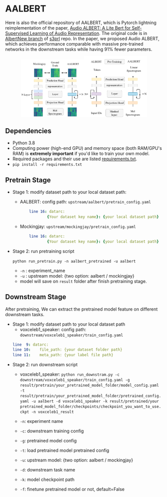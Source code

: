 # AALBERT
Here is also the official repository of AALBERT, which is Pytorch lightning reimplementation of the paper, [Audio ALBERT: A Lite Bert for Self-Supervised Learning of Audio Representation](https://ieeexplore.ieee.org/document/9383575). The original code is in [AlbertNew branch](https://github.com/s3prl/s3prl/tree/AlbertNew) of [s3prl](https://github.com/s3prl/s3prl) repo. In the paper, we proposed Audio ALBERT, which achieves performance comparable with massive pre-trained networks in the downstream tasks while having 91% fewer parameters.

<div style="text-align:center"><img src="model.png" alt="drawing" width="40%"/><img src="albert.png" alt="drawing" width="40%"/></div>

## Dependencies

- Python 3.8
- Computing power (high-end GPU) and memory space (both RAM/GPU's RAM) is **extremely important** if you'd like to train your own model.
- Required packages and their use are listed [requirements.txt](requirements.txt).
- `pip install -r requirements.txt`

## Pretrain Stage

- Stage 1: modify dataset path to your local dataset path:
    - AALBERT: 
       config path: `upstream/aalbert/pretrain_config.yaml`
        ```YAML
            line 16: datarc:
                    {Your dataset key name}: {your local dataset path}
        ```
    - Mockingjay:
        `upstream/mockingjay/pretrain_config.yaml`
        ```YAML
            line 16: datarc:
                    {Your dataset key name}: {your local dataset path}
        ```
- Stage 2: run pretraining script

    `python run_pretrain.py -n aalbert_pretrained -u aalbert`
    
    - `-n` : experiment_name
    - `-u` : upstream model: {two option: aalbert / mockingjay}
    - model will save on `result` folder after finish pretraining stage.

## Downstream Stage

After pretraining, We can extract the pretrained model feature on different downstream tasks.

- Stage 1: modify dataset path to your local dataset path
    - voxceleb1_speaker:
        config path: `downstream/voxceleb1_speaker/train_config.yaml`
    ```YAML
    line  9: datarc:
    line 10:    file_path: {your dataset folder path}
    line 11:    meta_path: {your label file path}
    ```
- Stage 2: run downstream script
    - voxceleb1_speaker: 
        `python run_downstram.py -c downstream/voxceleb1_speaker/train_config.yaml -g result/pretrain/your_pretrained_model_folder/model_config.yaml -t result/pretrain/your_pretrained_model_folder/pretrained_config.yaml -u aalbert -d voxceleb1_speaker -k result/pretrained/your pretrained_model_folder/checkpoints/checkpoint_you_want_to_use.ckpt -n voxceleb1_result`

    - `-n`: experiment name
    - `-c`: downstream training config
    - `-g`: pretrained model config
    - `-t`: load pretrained model pretrained config
    - `-u`: upstream model: {two option: aalbert / mockingjay}
    - `-d`: downstream task name
    - `-k`: model checkpoint path
    - `-f`: finetune pretrained model or not, default=False



